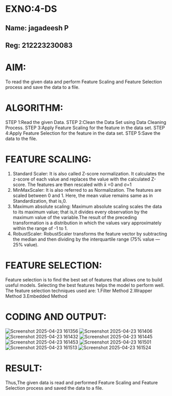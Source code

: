 # EXNO:4-DS
## Name: jagadeesh P
## Reg: 212223230083
# AIM:
To read the given data and perform Feature Scaling and Feature Selection process and save the
data to a file.

# ALGORITHM:
STEP 1:Read the given Data.
STEP 2:Clean the Data Set using Data Cleaning Process.
STEP 3:Apply Feature Scaling for the feature in the data set.
STEP 4:Apply Feature Selection for the feature in the data set.
STEP 5:Save the data to the file.

# FEATURE SCALING:
1. Standard Scaler: It is also called Z-score normalization. It calculates the z-score of each value and replaces the value with the calculated Z-score. The features are then rescaled with x̄ =0 and σ=1
2. MinMaxScaler: It is also referred to as Normalization. The features are scaled between 0 and 1. Here, the mean value remains same as in Standardization, that is,0.
3. Maximum absolute scaling: Maximum absolute scaling scales the data to its maximum value; that is,it divides every observation by the maximum value of the variable.The result of the preceding transformation is a distribution in which the values vary approximately within the range of -1 to 1.
4. RobustScaler: RobustScaler transforms the feature vector by subtracting the median and then dividing by the interquartile range (75% value — 25% value).

# FEATURE SELECTION:
Feature selection is to find the best set of features that allows one to build useful models. Selecting the best features helps the model to perform well.
The feature selection techniques used are:
1.Filter Method
2.Wrapper Method
3.Embedded Method

# CODING AND OUTPUT:
![Screenshot 2025-04-23 161356](https://github.com/user-attachments/assets/23d8aee0-70c4-4d79-9d16-97ca3956dba0)
![Screenshot 2025-04-23 161406](https://github.com/user-attachments/assets/237f43c4-ef89-444a-b971-ca7cdc8bf267)
![Screenshot 2025-04-23 161432](https://github.com/user-attachments/assets/61db5262-a6eb-4ca4-abc7-7e1b803a8f82)
![Screenshot 2025-04-23 161445](https://github.com/user-attachments/assets/faf386d7-19c7-43ab-af66-396a88a867c5)
![Screenshot 2025-04-23 161453](https://github.com/user-attachments/assets/e2333994-84c3-418f-9a81-241a64e82f34)
![Screenshot 2025-04-23 161501](https://github.com/user-attachments/assets/bd06f13f-6dd3-4388-9eb8-611223da0e50)
![Screenshot 2025-04-23 161513](https://github.com/user-attachments/assets/14ce42dd-3000-4520-a66d-e10a32a08779)
![Screenshot 2025-04-23 161524](https://github.com/user-attachments/assets/b1637eb6-9c09-40d8-9ada-cce184293ba5)




# RESULT:
Thus,The given data is read and performed Feature Scaling and Feature Selection process and saved the data to a file.
